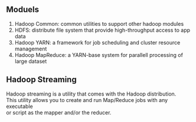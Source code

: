 ## Moduels
1. Hadoop Common: common utilities to support other hadoop modules
2. HDFS: distribute file system that provide high-throughput access to app data
3. Hadoop YARN: a framework for job scheduling and cluster resource management
4. Hadoop MapReduce: a YARN-base system for parallell processing of large dataset


## Hadoop Streaming
Hadoop streaming is a utility that comes with the Hadoop distribution.   
This utility allows you to create and run Map/Reduce jobs with any executable  
or script as the mapper and/or the reducer.
